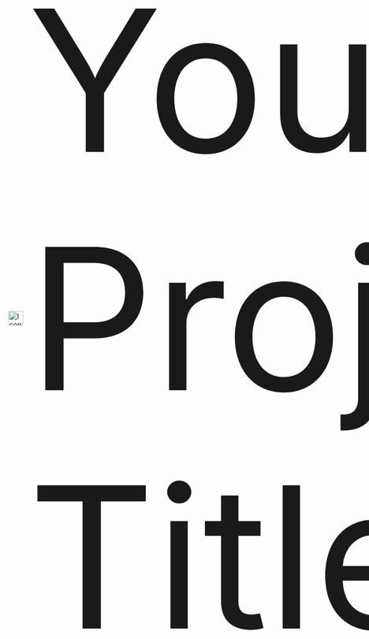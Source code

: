 <!---
<div align="left" style="font-size: 4000px;">
  <img src="https://github.com/user-attachments/assets/da0b5fda-3b44-4bae-b71e-4b2e55220559" alt="FILY Logo" width="100" style="vertical-align: middle; margin-right: 10px;" />
  <span style="vertical-align: middle;">FILLY</span>
</div>
---->


<div style="display: flex; align-items: center;">
    <img src="https://github.com/user-attachments/assets/da0b5fda-3b44-4bae-b71e-4b2e55220559" alt="Icon" style="width: 30px; height: 30px; margin-right: 10px;">
    <span style="font-size: 400px;">Your Project Title</span>
</div>

